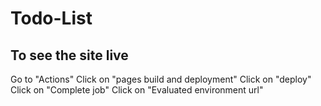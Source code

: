 # Todo-List
## To see the site live
   Go to "Actions"
   Click on "pages build and deployment"
   Click on "deploy"
   Click on "Complete job"
   Click on "Evaluated environment url"

